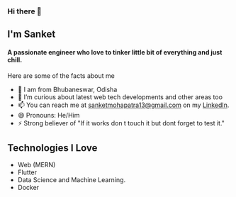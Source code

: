 ### Hi there 👋

## I'm Sanket 

#### A passionate engineer who love to tinker little bit of everything and just chill. 

Here are some of the facts about me

- 🔭 I am from Bhubaneswar, Odisha
- 🌱 I’m curious about latest web tech developments and other areas too
- 📫 You can reach me at sanketmohapatra13@gmail.com on my [LinkedIn](https://www.linkedin.com/in/sanket-mohapatra-b10661176/).
- 😄 Pronouns: He/Him
- ⚡ Strong believer of "If it works don t touch it but dont forget to test it."

## Technologies I Love
* Web (MERN)
* Flutter
* Data Science and Machine Learning.
* Docker
